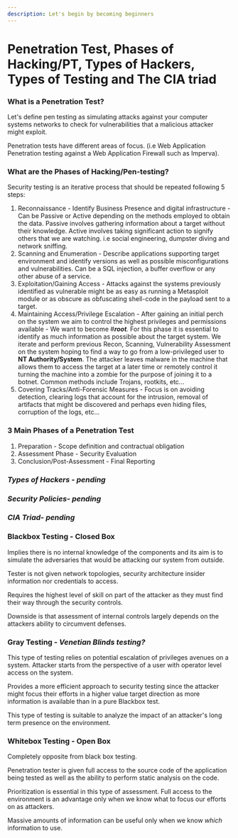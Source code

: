 ```yaml
---
description: Let's begin by becoming beginners
---
```


# Penetration Test, Phases of Hacking/PT, Types of Hackers, Types of Testing and The CIA triad

### What is a Penetration Test? 

Let's define pen testing as simulating attacks against your computer systems networks to check for vulnerabilities that a malicious attacker might exploit. 

Penetration tests have different areas of focus. \(i.e Web Application Penetration testing against a Web Application Firewall such as Imperva\).

### What are the Phases of Hacking/Pen-testing? 

Security testing is an iterative process that should be repeated following 5 steps:

1. Reconnaissance - Identify Business Presence and digital infrastructure - Can be Passive or Active depending on the methods employed to obtain the data. Passive involves gathering information about a target without their knowledge. Active involves taking significant action to signify others that we are watching. i.e social engineering, dumpster diving and network sniffing. 
2. Scanning and Enumeration - Describe applications supporting target environment and identify versions as well as possible misconfigurations and vulnerabilities. Can be a SQL injection, a buffer overflow or any other abuse of a service. 
3. Exploitation/Gaining Access - Attacks against the systems previously identified as vulnerable might be as easy as running a Metasploit module or as obscure as obfuscating shell-code in the payload sent to a target.
4. Maintaining Access/Privilege Escalation - After gaining an initial perch on the system we aim to control the highest privileges and permissions available - We want to become \#_**root**._ For this phase it is essential to identify as much information as possible about the target system. We iterate and perform previous Recon, Scanning, Vulnerability Assessment on the system hoping to find a way to go from a low-privileged user to **NT Authority/System**. The attacker leaves malware in the machine that allows them to access the target at a later time or remotely control it turning the machine into a zombie for the purpose of joining it to a botnet. Common methods include Trojans, rootkits, etc...
5. Covering Tracks/Anti-Forensic Measures - Focus is on avoiding detection, clearing logs that account for the intrusion, removal of artifacts that might be discovered and perhaps even hiding files, corruption of the logs, etc... 

### 3 Main Phases of a Penetration Test 

1. Preparation - Scope definition and contractual obligation
2. Assessment Phase - Security Evaluation
3. Conclusion/Post-Assessment - Final Reporting

### _Types of Hackers - pending_

### _Security Policies- pending_

### _CIA Triad- pending_

### Blackbox Testing - Closed Box

Implies there is no internal knowledge of the components and its aim is to simulate the adversaries that would be attacking our system from outside. 

Tester is not given network topologies, security architecture insider information nor credentials to access. 

Requires the highest level of skill on part of the attacker as they must find their way through the security controls. 

Downside is that assessment of internal controls largely depends on the attackers ability to circumvent defenses. 

### Gray Testing - _Venetian Blinds testing?_ 

This type of testing relies on potential escalation of privileges avenues on a system. Attacker starts from the perspective of a user with operator level access on the system. 

Provides a more efficient approach to security testing since the attacker might focus their efforts in a higher value target direction as more information is available than in a pure Blackbox test. 

This type of testing is suitable to analyze the impact of an attacker's long term presence on the environment. 

### Whitebox Testing - Open Box

Completely opposite from black box testing. 

Penetration tester is given full access to the source code of the application being tested as well as the ability to perform static analysis on the code. 

Prioritization is essential in this type of assessment. Full access to the environment is an advantage only when we know what to focus our efforts on as attackers. 

Massive amounts of information can be useful only when we know _which_ information to use. 

